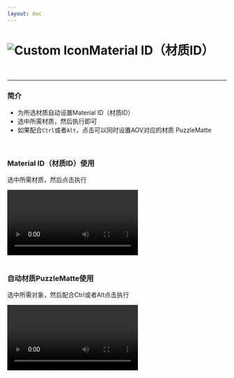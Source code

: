 ```yaml
---
layout: doc
---
```

# <span class="h1-icon"><img src="/img/SG-MatID.webp" alt="Custom Icon"></span>Material ID（材质ID）

<br/>

---

### 简介

- 为所选材质自动设置Material ID（材质ID）
- 选中所需材质，然后执行即可
- 如果配合`Ctrl`或者`Alt`，点击可以同时设置AOV对应的材质 PuzzleMatte

<br/>


### Material ID（材质ID）使用
选中所需材质，然后点击执行
<br/>

<video controls>
  <source src="/img/rs-nodesg-2-3-_command_mat_id_1.webm" type="video/webm">
</video>

<br/>
<br/>

### 自动材质PuzzleMatte使用
选中所需对象，然后配合Ctrl或者Alt点击执行
<br/>

<video controls>
  <source src="/img/rs-nodesg-2-3-_command_mat_id_2.webm" type="video/webm">
</video>

<br/>
<br/>